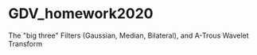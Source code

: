 # GDV_homework2020
The "big three" Filters (Gaussian, Median, Bilateral), and A-Trous Wavelet Transform
